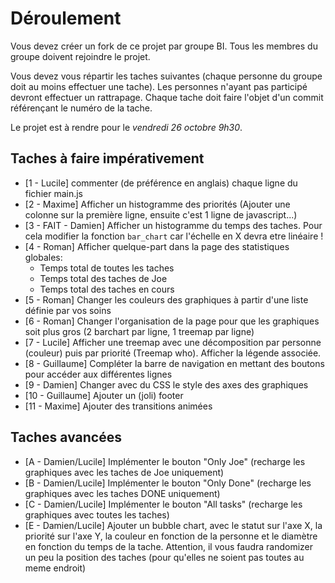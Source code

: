 # Déroulement

Vous devez créer un fork de ce projet par groupe BI.
Tous les membres du groupe doivent rejoindre le projet.

Vous devez vous répartir les taches suivantes (chaque personne du groupe doit au moins effectuer une tache).
Les personnes n'ayant pas participé devront effectuer un rattrapage.
Chaque tache doit faire l'objet d'un commit référençant le numéro de la tache.

Le projet est à rendre pour le *vendredi 26 octobre 9h30*.

## Taches à faire impérativement

 - [1 - Lucile] commenter (de préférence en anglais) chaque ligne du fichier main.js
 - [2 - Maxime] Afficher un histogramme des priorités (Ajouter une colonne sur la première ligne, ensuite c'est 1 ligne de javascript...)
 - [3 - FAIT - Damien] Afficher un histogramme du temps des taches. Pour cela modifier la fonction `bar_chart` car l'échelle en X devra etre linéaire !
 - [4 - Roman] Afficher quelque-part dans la page des statistiques globales:
   - Temps total de toutes les taches
   - Temps total des taches de Joe
   - Temps total des taches en cours
 - [5 - Roman] Changer les couleurs des graphiques à partir d'une liste définie par vos soins
 - [6 - Roman] Changer l'organisation de la page pour que les graphiques soit plus gros (2 barchart par ligne, 1 treemap par ligne)
 - [7 - Lucile] Afficher une treemap avec une décomposition par personne (couleur) puis par priorité (Treemap who). Afficher la légende associée.
 - [8 - Guillaume] Compléter la barre de navigation en mettant des boutons pour accéder aux différentes lignes
 - [9 - Damien] Changer avec du CSS le style des axes des graphiques
 - [10 - Guillaume] Ajouter un (joli) footer
 - [11 - Maxime] Ajouter des transitions animées


## Taches avancées
 - [A - Damien/Lucile] Implémenter le bouton "Only Joe" (recharge les graphiques avec les taches de Joe uniquement)
 - [B - Damien/Lucile] Implémenter le bouton "Only Done" (recharge les graphiques avec les taches DONE uniquement)
 - [C - Damien/Lucile] Implémenter le bouton "All tasks" (recharge les graphiques avec toutes les taches)
 - [E - Damien/Lucile] Ajouter un bubble chart, avec le statut sur l'axe X, la priorité sur l'axe Y, la couleur en fonction de la personne et le diamètre en fonction du temps de la tache. Attention, il vous faudra randomizer un peu la position des taches (pour qu'elles ne soient pas toutes au meme endroit)